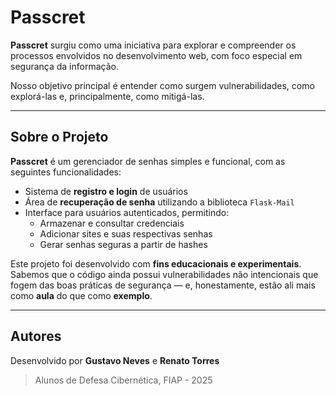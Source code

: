 # Passcret

**Passcret** surgiu como uma iniciativa para explorar e compreender os processos envolvidos no desenvolvimento web, com foco especial em segurança da informação.  

Nosso objetivo principal é entender como surgem vulnerabilidades, como explorá-las e, principalmente, como mitigá-las.

---

## Sobre o Projeto

**Passcret** é um gerenciador de senhas simples e funcional, com as seguintes funcionalidades:

- Sistema de **registro e login** de usuários  
- Área de **recuperação de senha** utilizando a biblioteca `Flask-Mail`  
- Interface para usuários autenticados, permitindo:
  - Armazenar e consultar credenciais  
  - Adicionar sites e suas respectivas senhas  
  - Gerar senhas seguras a partir de hashes

<colocar imagem da interface de usuario>

Este projeto foi desenvolvido com **fins educacionais e experimentais**.  
Sabemos que o código ainda possui vulnerabilidades não intencionais que fogem das boas práticas de segurança — e, honestamente, estão ali mais como **aula** do que como **exemplo**.

---
## Autores
Desenvolvido por **Gustavo Neves** e **Renato Torres** 
> Alunos de Defesa Cibernética, FIAP - 2025

